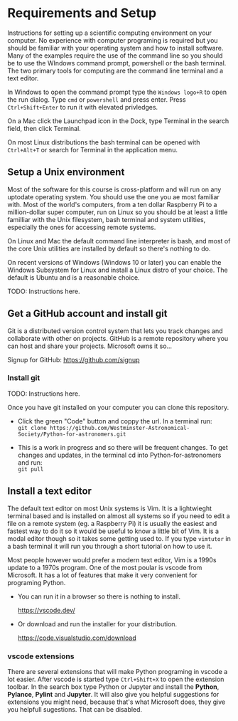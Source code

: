 # Requirements and Setup

Instructions for setting up a scientific computing environment on your computer.
No experience with computer programing is required but you should be familiar
with your operating system and how to install software. Many of the examples
require the use of the command line so you should be to use the WIndows command
prompt, powershell or the bash terminal. The two primary tools for computing are
the command line terminal and a text editor.

In Windows to open the command prompt type the `Windows logo+R` to open the run
dialog. Type `cmd` or `powershell` and press enter. Press `Ctrl+Shift+Enter`
to run it with elevated privledges.

On a Mac click the Launchpad icon in the Dock, type Terminal in the search
field, then click Terminal.

On most Linux distributions the bash terminal can be opened with `Ctrl+Alt+T` or
search for Terminal in the application menu.

## Setup a Unix environment

Most of the software for this course is cross-platform and will run on any
uptodate operating system. You should use the one you ae most familiar with.
Most of the world's computers, from a ten dollar Raspberry Pi to a
million-dollar super computer, run on Linux so you should be at least a little
familliar with the Unix filesystem, bash terminal and system utilities,
especially the ones for accessing remote systems.

On Linux and Mac the default command line interpreter is bash, and most of the
core Unix utilities are installed by default so there's nothing to do.

On recent versions of Windows (Windows 10 or later) you can enable the Windows
Subsystem for Linux and install a Linux distro of your choice. The default is
Ubuntu and is a reasonable choice.

TODO: Instructions here.

## Get a GitHub account and install git

Git is a distributed version control system that lets you track changes and collaborate with other on projects. GitHub is a remote repository where you can host and share your projects. Microsoft owns it so...

Signup for GitHub: <https://github.com/signup>

### Install git

TODO: Instructions here.

Once you have git installed on your computer you can clone this repository.

- Click the green "Code" button and coppy the url. In a terminal run:  
   `git clone https://github.com/Westminster-Astronomical-Society/Python-for-astronomers.git`

- This is a work in progress and so there will be frequent changes. To get changes and updates, in the terminal cd into Python-for-astronomers and run:  
   `git pull`

## Install a text editor

The default text editor on most Unix systems is Vim. It is a lightwieght terminal based and is installed on almost all systems so if you need to edit a file on a remote system (eg. a Raspberry Pi) it is usually the easiest and fastest way to do it so it would be useful to know a little bit of Vim. It is a modal editor though so it takes some getting used to. If you type `vimtutor` in a bash terminal it will run you through a short tutorial on how to use it.

Most people however would prefer a modern text editor, Vim is a 1990s update to a 1970s program. One of the most poular is vscode from Microsoft. It has a lot of features that make it very convenient for programing Python.

- You can run it in a browser so there is nothing to install.

   <https://vscode.dev/>

- Or download and run the installer for your distribution.

   <https://code.visualstudio.com/download>

### vscode extensions

There are several extensions that will make Python programing in vscode a lot
easier. After vscode is started type `Ctrl+Shift+X` to open the extension
toolbar. In the search box type Python or Jupyter and install the **Python**,
**Pylance**, **Pylint** and **Jupyter**. It will also give you helpful
suggestions for extensions you might need, because that's what Microsoft does,
they give you helpfull sugestions. That can be disabled.
